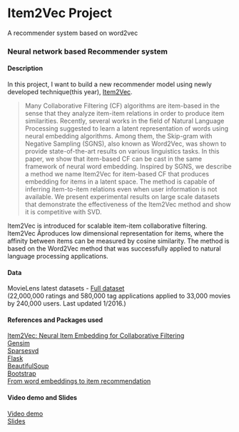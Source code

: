 # Item2Vec Project
A recommender system based on word2vec

### Neural network based Recommender system
#### Description
In this project, I want to build a new recommender model using newly developed technique(this year), [Item2Vec](https://arxiv.org/pdf/1603.04259.pdf).


>Many Collaborative Filtering (CF) algorithms are item-based in the sense that they analyze item-item relations in order to produce item similarities. Recently, several works in the field of Natural Language Processing suggested to learn a latent representation of words using neural embedding algorithms. Among them, the Skip-gram with Negative Sampling (SGNS), also known as Word2Vec, was shown to provide state-of-the-art results on various linguistics tasks. In this paper, we show that item-based CF can be cast in the same framework of neural word embedding. Inspired by SGNS, we describe a method we name Item2Vec for item-based CF that produces embedding for items in a latent space. The method is capable of inferring item-to-item relations even when user information is not available. We present experimental results on large scale datasets that demonstrate the effectiveness of the Item2Vec method and show it is competitive with SVD.

Item2Vec is introduced for scalable item-item collaborative filtering. Item2Vec Âproduces low dimensional representation for items, where the affinity between items can be measured by cosine similarity. The method is based on the Word2Vec method that was successfully applied to natural language processing applications.

#### Data
MovieLens latest datasets - [Full dataset](http://grouplens.org/datasets/movielens/latest/)</br>(22,000,000 ratings and 580,000 tag applications applied to 33,000 movies by 240,000 users. Last updated 1/2016.)

#### References and Packages used
[Item2Vec: Neural Item Embedding for Collaborative Filtering](https://arxiv.org/pdf/1603.04259.pdf)
</br>[Gensim](https://radimrehurek.com/gensim/)
</br>[Sparsesvd](https://pypi.python.org/pypi/sparsesvd/)
</br>[Flask](http://flask.pocoo.org/)
</br>[BeautifulSoup](https://www.crummy.com/software/BeautifulSoup/)
</br>[Bootstrap](http://getbootstrap.com/)
</br>[From word embeddings to item recommendation](https://arxiv.org/pdf/1601.01356.pdf)

#### Video demo and Slides
[Video demo](https://youtu.be/L_ktRIDjqRg)
</br>[Slides](https://docs.google.com/presentation/d/1kPe0RocrqYM0FRX-Isi4PdoTYeWYwZbyZddEoECOMvY/edit?usp=sharing)
